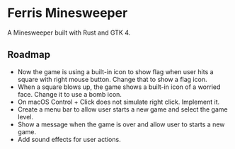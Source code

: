 # Ferris Minesweeper

A Minesweeper built with Rust and GTK 4.

## Roadmap

* Now the game is using a built-in icon to show flag when user hits a square with right mouse button. Change that to show a flag icon.
* When a square blows up, the game shows a built-in icon of a worried face. Change it to use a bomb icon.
* On macOS Control + Click does not simulate right click. Implement it.
* Create a menu bar to allow user starts a new game and select the game level.
* Show a message when the game is over and allow user to starts a new game.
* Add sound effects for user actions.